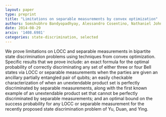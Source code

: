 ```yaml
---
layout: paper
type: preprint
title: "Limitations on separable measurements by convex optimization"
authors: Somshubhro Bandyopadhyay, Alessandro Cosentino, Nathaniel Johnston, Vincent Russo, John Watrous, Nengkun Yu
date: 2014-08-29
arxiv: '1408.6981'
categories: state-discrimination, selected
---
```


We prove limitations on LOCC and separable measurements in bipartite state discrimination problems using techniques from convex optimization. Specific results that we prove include: an exact formula for the optimal probability of correctly discriminating any set of either three or four Bell states via LOCC or separable measurements when the parties are given an ancillary partially entangled pair of qubits; an easily checkable characterization of when an unextendable product set is perfectly discriminated by separable measurements, along with the first known example of an unextendable product set that cannot be perfectly discriminated by separable measurements; and an optimal bound on the success probability for any LOCC or separable measurement for the recently proposed state discrimination problem of Yu, Duan, and Ying.
